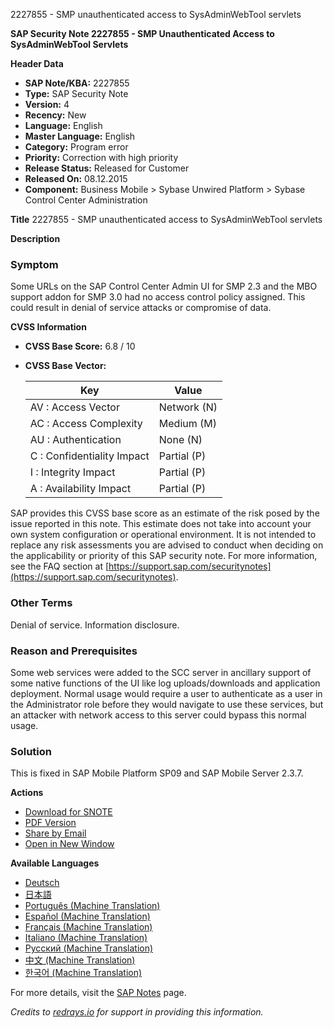 2227855 - SMP unauthenticated access to SysAdminWebTool servlets

**SAP Security Note 2227855 - SMP Unauthenticated Access to SysAdminWebTool Servlets**

**Header Data**
- **SAP Note/KBA:** 2227855
- **Type:** SAP Security Note
- **Version:** 4
- **Recency:** New
- **Language:** English
- **Master Language:** English
- **Category:** Program error
- **Priority:** Correction with high priority
- **Release Status:** Released for Customer
- **Released On:** 08.12.2015
- **Component:** Business Mobile > Sybase Unwired Platform > Sybase Control Center Administration

**Title**
2227855 - SMP unauthenticated access to SysAdminWebTool servlets

**Description**

### Symptom
Some URLs on the SAP Control Center Admin UI for SMP 2.3 and the MBO support addon for SMP 3.0 had no access control policy assigned. This could result in denial of service attacks or compromise of data.

**CVSS Information**

- **CVSS Base Score:** 6.8 / 10
- **CVSS Base Vector:**
  
  | Key                        | Value                  |
  |----------------------------|------------------------|
  | AV : Access Vector         | Network (N)            |
  | AC : Access Complexity     | Medium (M)             |
  | AU : Authentication        | None (N)               |
  | C : Confidentiality Impact | Partial (P)            |
  | I : Integrity Impact       | Partial (P)            |
  | A : Availability Impact    | Partial (P)            |

SAP provides this CVSS base score as an estimate of the risk posed by the issue reported in this note. This estimate does not take into account your own system configuration or operational environment. It is not intended to replace any risk assessments you are advised to conduct when deciding on the applicability or priority of this SAP security note. For more information, see the FAQ section at [https://support.sap.com/securitynotes](https://support.sap.com/securitynotes).

### Other Terms
Denial of service. Information disclosure.

### Reason and Prerequisites
Some web services were added to the SCC server in ancillary support of some native functions of the UI like log uploads/downloads and application deployment. Normal usage would require a user to authenticate as a user in the Administrator role before they would navigate to use these services, but an attacker with network access to this server could bypass this normal usage.

### Solution
This is fixed in SAP Mobile Platform SP09 and SAP Mobile Server 2.3.7.

**Actions**
- [Download for SNOTE](https://notesdownloads.sap.com/note/0040000018183122017)
- [PDF Version](https://userapps.support.sap.com/sap/support/sfm/notes/print/0002227855?language=en-US&token=B6A2CE0402C21837F62383AA7D37BDBC)
- [Share by Email](https://me.sap.com/sharebyemail)
- [Open in New Window](https://me.sap.com/openinnewwindow)

**Available Languages**
- [Deutsch](https://me.sap.com/notes/0002227855/D)
- [日本語](https://me.sap.com/notes/0002227855/J)
- [Português (Machine Translation)](https://me.sap.com/notes/0002227855/P)
- [Español (Machine Translation)](https://me.sap.com/notes/0002227855/S)
- [Français (Machine Translation)](https://me.sap.com/notes/0002227855/F)
- [Italiano (Machine Translation)](https://me.sap.com/notes/0002227855/I)
- [Русский (Machine Translation)](https://me.sap.com/notes/0002227855/R)
- [中文 (Machine Translation)](https://me.sap.com/notes/0002227855/1)
- [한국어 (Machine Translation)](https://me.sap.com/notes/0002227855/3)

For more details, visit the [SAP Notes](https://me.sap.com/notes/0002227855) page.

*Credits to [redrays.io](https://redrays.io) for support in providing this information.*